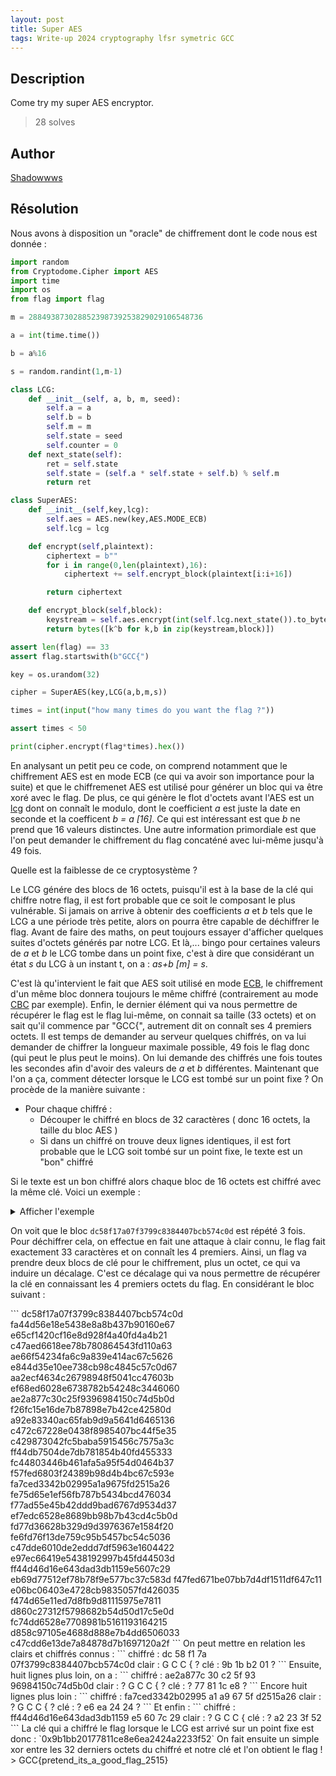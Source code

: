 ```yaml
---
layout: post
title: Super AES 
tags: Write-up 2024 cryptography lfsr symetric GCC
---
```


## Description

Come try my super AES encryptor.

> 28 solves

## Author
[Shadowwws](https://twitter.com/Shadowwws7)
## Résolution
Nous avons à disposition un "oracle" de chiffrement dont le code nous est donnée :

```python
import random
from Cryptodome.Cipher import AES
import time
import os
from flag import flag

m = 288493873028852398739253829029106548736

a = int(time.time())

b = a%16

s = random.randint(1,m-1)

class LCG:
    def __init__(self, a, b, m, seed):
        self.a = a
        self.b = b
        self.m = m
        self.state = seed
        self.counter = 0
    def next_state(self):
        ret = self.state
        self.state = (self.a * self.state + self.b) % self.m
        return ret

class SuperAES:
    def __init__(self,key,lcg):
        self.aes = AES.new(key,AES.MODE_ECB)
        self.lcg = lcg

    def encrypt(self,plaintext):
        ciphertext = b""
        for i in range(0,len(plaintext),16):
            ciphertext += self.encrypt_block(plaintext[i:i+16])

        return ciphertext

    def encrypt_block(self,block):
        keystream = self.aes.encrypt(int(self.lcg.next_state()).to_bytes(16,"big"))
        return bytes([k^b for k,b in zip(keystream,block)])

assert len(flag) == 33
assert flag.startswith(b"GCC{") 

key = os.urandom(32)

cipher = SuperAES(key,LCG(a,b,m,s))

times = int(input("how many times do you want the flag ?"))

assert times < 50

print(cipher.encrypt(flag*times).hex())
```
En analysant un petit peu ce code, on comprend notamment que le chiffrement AES est en mode ECB (ce qui va avoir son importance pour la suite) et que le chiffremenet AES est utilisé pour générer un bloc qui va être xoré avec le flag. De plus, ce qui génère le flot d'octets avant l'AES est un [lcg](https://en.wikipedia.org/wiki/Linear_congruential_generator) dont on connaît le modulo, dont le coefficient *a* est juste la date en seconde et la coefficent *b = a [16]*. Ce qui est intéressant est que *b* ne prend que 16 valeurs distinctes. Une autre information primordiale est que l'on peut demander le chiffrement du flag concaténé avec lui-même jusqu'à 49 fois.

Quelle est la faiblesse de ce cryptosystème ?

Le LCG génére des blocs de 16 octets, puisqu'il est à la base de la clé qui chiffre notre flag, il est fort probable que ce soit le composant le plus vulnérable. Si jamais on arrive à obtenir des coefficients *a* et *b* tels que le LCG a une période très petite, alors on pourra être capable de déchiffrer le flag. Avant de faire des maths, on peut toujours essayer d'afficher quelques suites d'octets générés par notre LCG.
Et là,... bingo pour certaines valeurs de *a* et *b* le LCG tombe dans un point fixe, c'est à dire que considérant un état *s* du LCG à un instant t, on a : *as+b [m] = s*.

C'est là qu'intervient le fait que AES soit utilisé en mode [ECB](https://fr.wikipedia.org/wiki/Mode_d%27op%C3%A9ration_(cryptographie)#%C2%AB_Electronic_Codebook_Block_%C2%BB_(ECB):_dictionnaire_de_codes), le chiffrement d'un même bloc donnera toujours le même chiffré (contrairement au mode [CBC](https://fr.wikipedia.org/wiki/Mode_d%27op%C3%A9ration_(cryptographie)#%C2%AB_Cipher_Block_Chaining_%C2%BB_(CBC):_encha%C3%AEnement_de_blocs) par exemple).
Enfin, le dernier élément qui va nous permettre de récupérer le flag est le flag lui-même, on connait sa taille (33 octets) et on sait qu'il commence par "GCC{", autrement dit on connaît ses 4 premiers octets.
Il est temps de demander au serveur quelques chiffrés, on va lui demander de chiffrer la longueur maximale possible, 49 fois le flag donc (qui peut le plus peut le moins). On lui demande des chiffrés une fois toutes les secondes afin d'avoir des valeurs de *a* et *b* différentes.
Maintenant que l'on a ça, comment détecter lorsque le LCG est tombé sur un point fixe ?
On procède de la manière suivante :
- Pour chaque chiffré :
	- Découper le chiffré en blocs de 32 caractères ( donc 16 octets, la taille du bloc AES )
	- Si dans un chiffré on trouve deux lignes identiques, il est fort probable que le LCG soit tombé sur un point fixe, le texte est un "bon" chiffré

Si le texte est un bon chiffré alors chaque bloc de 16 octets est chiffré avec la même clé. Voici un exemple :
<details>
  <summary>Afficher l'exemple</summary>
  ### Exemple de chiffré faible
  ```
  68e0e53340f42e2d55c76666cd68404e
	ce348ce07b77c4f6b5b67b4a5b288a64
	9a8e6c59a848c208f00ab18963a8a1ac
	de5e475677ea61901ff27ffe298148f7
	fe0c228a9d4784fcab6b37bccebfe566
	386306e76520c9be2b805e68f934b0b3
	fb370e82224d2bb7aea9e294cba77ec0
	c79d91266096f39742b64b08792dcc61
	c6d485d3bf7ff405c454beed7319870a
	b70a7353289c7f18f7e2cf872ec7c9a9
	45003b26952a27cef1d3a22736264664
	b07147d75c39cd838fb4f812a78e6214
	57cb316fe1f19e1e8f925ae602c41ab1
	717f36619f87d701166530519cf4dc5d
	3372133432e3a22384877705826845eb
	7d650bd055f4bc7dd972ccef0d82a88c
	0b98966cf62537bce44515d4c4885a15
	fe75d65e1ef56fb787b5434bcd476034
	f77ad55e45b42ddd9bad6767d9534d37
	ef7edc6528e8689bb98b7b43cd4c5b0d
	fd77d36628b329d9d3976367e1584f20
	fe6fd76f13de759c95b5457bc54c5036
	c47dde6010de2eddd7df5963e1604422
	e97ec66419e5438192997b45fd44503d
	ff44d46d16e643dad3db1159e5607c29
	eb69d77512ef78b78f9e577bc37c583d
	f47fed671be07bb7d4df1511df647c11
	e06bc06403e4728cb9835057fd426035
	f474d65e11ed7d8fb9d81115975e7811
	d860c27312f5798682b54d50d17c5e0d
	fc74dd6528e7708981b5161193164215
	d858c97105e4688d888e7b4dd6506033
	c47cdd6e13de7a84878d7b1697120a2f
	dc58f17a07f3799c8384407bcb574c0d
	fa44d56e18e5438e8a8b437b90160e67
	e65cf1420cf16e8d928f4a40fd4a4b21
	c47aed6618ee78b780864543fd110a63
	ae66f54234fa6c9a839e414ac67c5626
	e844d35e10ee738cb98c4845c57c0d67
	aa2ecf4634c26798948f5041cc47603b
	ef68ed6028e6738782b54248c3446060
	ae2a877c30c25f9396984150c74d5b0d
	f26fc15e16de7b87898e7b42ce42580d
	a92e83340ac65fab9d9a5641d6465136
	c472c67228e0438f8985407bc44f5e35
	c429873042fc5baba5915456c7575a3c
	ff44db7504de7db781854b40fd455333
	fc44803446b461afa5a95f54d0464b37
	f57fed6803f24389b98d4b4bc67c593e
	fa7ced3342b02995a1a9675fd2515a26
	fe75d65e1ef56fb787b5434bcd476034
	f77ad55e45b42ddd9bad6767d9534d37
	ef7edc6528e8689bb98b7b43cd4c5b0d
	fd77d36628b329d9d3976367e1584f20
	fe6fd76f13de759c95b5457bc54c5036
	c47dde6010de2eddd7df5963e1604422
	e97ec66419e5438192997b45fd44503d
	ff44d46d16e643dad3db1159e5607c29
	eb69d77512ef78b78f9e577bc37c583d
	f47fed671be07bb7d4df1511df647c11
	e06bc06403e4728cb9835057fd426035
	f474d65e11ed7d8fb9d81115975e7811
	d860c27312f5798682b54d50d17c5e0d
	fc74dd6528e7708981b5161193164215
	d858c97105e4688d888e7b4dd6506033
	c47cdd6e13de7a84878d7b1697120a2f
	dc58f17a07f3799c8384407bcb574c0d
	fa44d56e18e5438e8a8b437b90160e67
	e65cf1420cf16e8d928f4a40fd4a4b21
	c47aed6618ee78b780864543fd110a63
	ae66f54234fa6c9a839e414ac67c5626
	e844d35e10ee738cb98c4845c57c0d67
	aa2ecf4634c26798948f5041cc47603b
	ef68ed6028e6738782b54248c3446060
	ae2a877c30c25f9396984150c74d5b0d
	f26fc15e16de7b87898e7b42ce42580d
	a92e83340ac65fab9d9a5641d6465136
	c472c67228e0438f8985407bc44f5e35
	c429873042fc5baba5915456c7575a3c
	ff44db7504de7db781854b40fd455333
	fc44803446b461afa5a95f54d0464b37
	f57fed6803f24389b98d4b4bc67c593e
	fa7ced3342b02995a1a9675fd2515a26
	fe75d65e1ef56fb787b5434bcd476034
	f77ad55e45b42ddd9bad6767d9534d37
	ef7edc6528e8689bb98b7b43cd4c5b0d
	fd77d36628b329d9d3976367e1584f20
	fe6fd76f13de759c95b5457bc54c5036
	c47dde6010de2eddd7df5963e1604422
	e97ec66419e5438192997b45fd44503d
	ff44d46d16e643dad3db1159e5607c29
	eb69d77512ef78b78f9e577bc37c583d
	f47fed671be07bb7d4df1511df647c11
	e06bc06403e4728cb9835057fd426035
	f474d65e11ed7d8fb9d81115975e7811
	d860c27312f5798682b54d50d17c5e0d
	fc74dd6528e7708981b5161193164215
	d858c97105e4688d888e7b4dd6506033
	c47cdd6e13de7a84878d7b1697120a2f
	dc58f17a07f3799c8384407bcb574c0d
	fa44d56e18e5438e8a8b437b90160e67
	e6
  ```
</details>

On voit que le bloc `dc58f17a07f3799c8384407bcb574c0d` est répété 3 fois. Pour déchiffrer cela, on effectue en fait une attaque à clair connu, le flag fait exactement 33 caractères et on connaît les 4 premiers. Ainsi, un flag va prendre deux blocs de clé pour le chiffrement, plus un octet, ce qui va induire un décalage. C'est ce décalage qui va nous permettre de récupérer la clé en connaissant les 4 premiers octets du flag.
En considérant le bloc suivant :
</details>
```
	dc58f17a07f3799c8384407bcb574c0d
	fa44d56e18e5438e8a8b437b90160e67
	e65cf1420cf16e8d928f4a40fd4a4b21
	c47aed6618ee78b780864543fd110a63
	ae66f54234fa6c9a839e414ac67c5626
	e844d35e10ee738cb98c4845c57c0d67
	aa2ecf4634c26798948f5041cc47603b
	ef68ed6028e6738782b54248c3446060
	ae2a877c30c25f9396984150c74d5b0d
	f26fc15e16de7b87898e7b42ce42580d
	a92e83340ac65fab9d9a5641d6465136
	c472c67228e0438f8985407bc44f5e35
	c429873042fc5baba5915456c7575a3c
	ff44db7504de7db781854b40fd455333
	fc44803446b461afa5a95f54d0464b37
	f57fed6803f24389b98d4b4bc67c593e
	fa7ced3342b02995a1a9675fd2515a26
	fe75d65e1ef56fb787b5434bcd476034
	f77ad55e45b42ddd9bad6767d9534d37
	ef7edc6528e8689bb98b7b43cd4c5b0d
	fd77d36628b329d9d3976367e1584f20
	fe6fd76f13de759c95b5457bc54c5036
	c47dde6010de2eddd7df5963e1604422
	e97ec66419e5438192997b45fd44503d
	ff44d46d16e643dad3db1159e5607c29
	eb69d77512ef78b78f9e577bc37c583d
	f47fed671be07bb7d4df1511df647c11
	e06bc06403e4728cb9835057fd426035
	f474d65e11ed7d8fb9d81115975e7811
	d860c27312f5798682b54d50d17c5e0d
	fc74dd6528e7708981b5161193164215
	d858c97105e4688d888e7b4dd6506033
	c47cdd6e13de7a84878d7b1697120a2f
```
</details>
On peut mettre en relation les clairs et chiffrés connus :
```
chiffré : dc 58 f1 7a 07f3799c8384407bcb574c0d
clair :   G  C  C  {  ?
clé :     9b 1b b2 01 ?
```
Ensuite, huit lignes plus loin, on a :
```
chiffré : ae2a877c 30 c2 5f 93 96984150c74d5b0d
clair :   ?        G  C  C  {  ?
clé :     ?        77 81 1c e8 ?
```
Encore huit lignes plus loin :
```
chiffré : fa7ced3342b02995 a1 a9 67 5f d2515a26
clair :   ?                G  C  C  {  ?
clé :     ?                e6 ea 24 24 ?
```
Et enfin :
```
chiffré : ff44d46d16e643dad3db1159 e5 60 7c 29
clair :   ?                        G  C  C  {  
clé :     ?                        a2 23 3f 52
```
La clé qui a chiffré le flag lorsque le LCG est arrivé sur un point fixe est donc :
`0x9b1bb20177811ce8e6ea2424a2233f52`
On fait ensuite un simple xor entre les 32 derniers octets du chiffré et notre clé et l'on obtient le flag !
> GCC{pretend_its_a_good_flag_2515}
